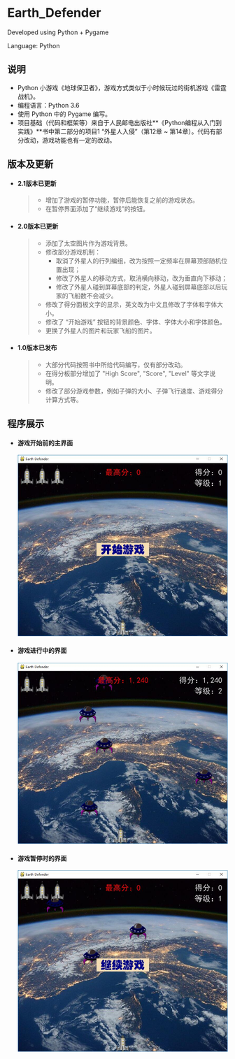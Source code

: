 # Earth_Defender

Developed using Python + Pygame

Language: Python

## 说明

- Python 小游戏《地球保卫者》，游戏方式类似于小时候玩过的街机游戏《雷霆战机》。
- 编程语言：Python 3.6
- 使用 Python 中的 Pygame 编写。
- 项目基础（代码和框架等）来自于人民邮电出版社**《Python编程从入门到实践》**书中第二部分的项目1 “外星人入侵”（第12章 ~ 第14章）。代码有部分改动，游戏功能也有一定的改动。

## 版本及更新

- #### 2.1版本已更新

  > + 增加了游戏的暂停功能，暂停后能恢复之前的游戏状态。
  > + 在暂停界面添加了“继续游戏”的按钮。
  
- #### 2.0版本已更新

  > + 添加了太空图片作为游戏背景。
  > + 修改部分游戏机制：
  >   + 取消了外星人的行列编组，改为按照一定频率在屏幕顶部随机位置出现；
  >   + 修改了外星人的移动方式，取消横向移动，改为垂直向下移动；
  >   + 修改了外星人碰到屏幕底部的判定，外星人碰到屏幕底部以后玩家的飞船数不会减少。
  > + 修改了得分面板文字的显示，英文改为中文且修改了字体和字体大小。
  > + 修改了 “开始游戏” 按钮的背景颜色、字体、字体大小和字体颜色。
  > + 更换了外星人的图片和玩家飞船的图片。

- #### 1.0版本已发布

  > - 大部分代码按照书中所给代码编写，仅有部分改动。
  > - 在得分板部分增加了 "High Score", "Score", "Level" 等文字说明。
  > - 修改了部分游戏参数，例如子弹的大小、子弹飞行速度、游戏得分计算方式等。

## 程序展示

- #### 游戏开始前的主界面

  ![](https://github.com/ThoseBygones/Earth_Defender/raw/master/images/img01.jpg)

- #### 游戏进行中的界面

  ![](https://github.com/ThoseBygones/Earth_Defender/raw/master/images/img02.jpg)
  
- #### 游戏暂停时的界面

  ![](https://github.com/ThoseBygones/Earth_Defender/raw/master/images/img03.jpg)
